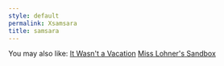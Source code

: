 ```yaml
---
style: default
permalink: Xsamsara
title: samsara
---
```

You may also like:
[It Wasn't a Vacation](http://scp-wiki.net/it-wasn-t-a-vacation)
[Miss Lohner's Sandbox](http://scp-wiki.net/miss-lohner-s-sandbox)
